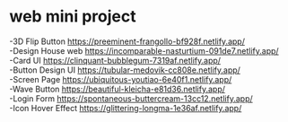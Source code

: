 # web mini project
-3D Flip Button
https://preeminent-frangollo-bf928f.netlify.app/
<br>
-Design House web
https://incomparable-nasturtium-091de7.netlify.app/
<br>
-Card UI
https://clinquant-bubblegum-7319af.netlify.app/
<br>
-Button Design UI
https://tubular-medovik-cc808e.netlify.app/
<br>
-Screen Page
https://ubiquitous-youtiao-6e40f1.netlify.app/
<br>
-Wave Button
https://beautiful-kleicha-e81d36.netlify.app/
<br>
-Login Form
https://spontaneous-buttercream-13cc12.netlify.app/
<br>
-Icon Hover Effect
https://glittering-longma-1e36af.netlify.app/
